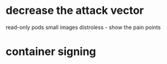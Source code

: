 # decrease the attack vector
read-only pods
small images
distroless - show the pain points

# container signing
